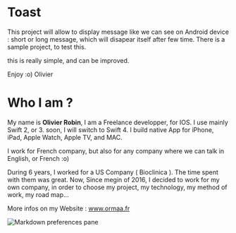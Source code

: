 # Toast

This project will allow to display message like we can see on Android device : short or long message, which will disapear itself after few time.
There is a sample project, to test this.

this is really simple, and can be improved.

Enjoy :o)
Olivier


# Who I am ?

My name is **Olivier Robin**, I am a Freelance developper, for IOS. I use mainly Swift 2, or 3. soon, I will switch to Swift 4.
I build native App for iPhone, iPad, Apple Watch, Apple TV, and MAC.

I work for French company, but also for any company where we can talk in English, or French :o)

During 6 years, I worked for a US Company ( Bioclinica ). The time spent with them was great. Now, Since megin of 2016, I decided to work for my own company, in order to choose my project, my technology, my method of work, my road map...

More infos on my Website : www.ormaa.fr

![Markdown preferences pane](https://static.wixstatic.com/media/012a00_d523640eca3540258ba0fecfbd98023e~mv2.jpg/v1/fill/w_107,h_146,al_c,q_80,usm_0.66_1.00_0.01/012a00_d523640eca3540258ba0fecfbd98023e~mv2.jpg)

